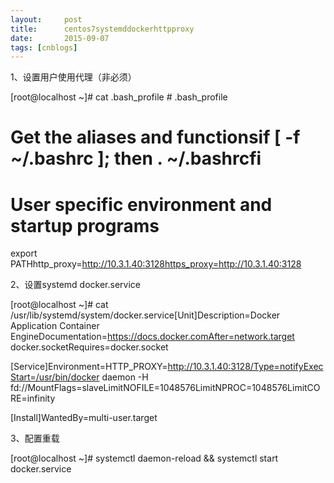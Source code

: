 ```yaml
---
layout:     post
title:      centos7systemddockerhttpproxy
date:       2015-09-07
tags: [cnblogs]
---
```

1、设置用户使用代理（非必须）

[root@localhost ~]# cat .bash_profile # .bash_profile

# Get the aliases and functionsif [ -f ~/.bashrc ]; then	. ~/.bashrcfi

# User specific environment and startup programs

export PATHhttp_proxy=http://10.3.1.40:3128https_proxy=http://10.3.1.40:3128

2、设置systemd docker.service

[root@localhost ~]# cat /usr/lib/systemd/system/docker.service[Unit]Description=Docker Application Container EngineDocumentation=https://docs.docker.comAfter=network.target docker.socketRequires=docker.socket

[Service]Environment=HTTP_PROXY=http://10.3.1.40:3128/Type=notifyExecStart=/usr/bin/docker daemon -H fd://MountFlags=slaveLimitNOFILE=1048576LimitNPROC=1048576LimitCORE=infinity

[Install]WantedBy=multi-user.target

3、配置重载

[root@localhost ~]# systemctl daemon-reload && systemctl start docker.service
